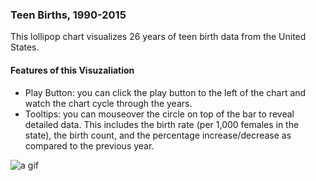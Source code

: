 ### Teen Births, 1990-2015

This lollipop chart visualizes 26 years of teen birth data from the United States.

#### Features of this Visuzaliation
* Play Button: you can click the play button to the left of the chart and watch the chart cycle through the years.
* Tooltips: you can mouseover the circle on top of the bar to reveal detailed data. This includes the birth rate (per 1,000 females in the state), the birth count, and the percentage increase/decrease as compared to the previous year.  

  
![a gif](https://raw.githubusercontent.com/sarafec/teen-births/master/teen-births/teens.gif)
